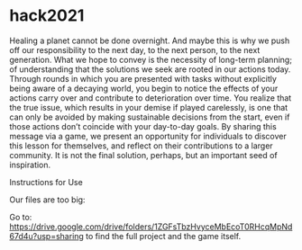 # hack2021
Healing a planet cannot be done overnight. And maybe this is why we push off our responsibility to the next day, to the next person, to the next generation.
What we hope to convey is the necessity of long-term planning; of understanding that the solutions we seek are rooted in our actions today. Through rounds in which you are presented with tasks without explicitly being aware of a decaying world, you begin to notice the effects of your actions carry over and contribute to deterioration over time. You realize that the true issue, which results in your demise if played carelessly, is one that can only be avoided by making sustainable decisions from the start, even if those actions don’t coincide with your day-to-day goals.
By sharing this message via a game, we present an opportunity for individuals to discover this lesson for themselves, and reflect on their contributions to a larger community. It is not the final solution, perhaps, but an important seed of inspiration.

Instructions for Use

Our files are too big:

Go to:
https://drive.google.com/drive/folders/1ZGFsTbzHvyceMbEcoT0RHcqMpNd67d4u?usp=sharing
to find the full project and the game itself.
